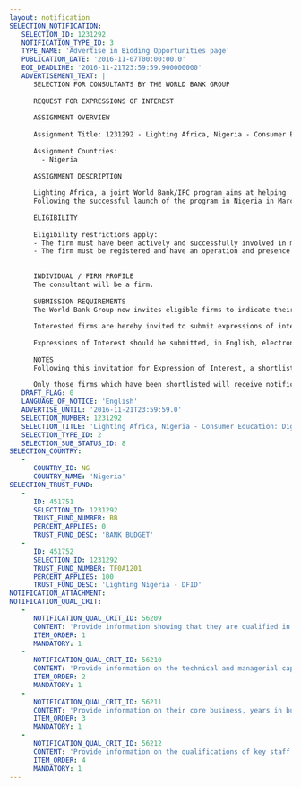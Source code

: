 ```yaml
---
layout: notification
SELECTION_NOTIFICATION: 
   SELECTION_ID: 1231292
   NOTIFICATION_TYPE_ID: 3
   TYPE_NAME: 'Advertise in Bidding Opportunities page'
   PUBLICATION_DATE: '2016-11-07T00:00:00.0'
   EOI_DEADLINE: '2016-11-21T23:59:59.900000000'
   ADVERTISEMENT_TEXT: |
      SELECTION FOR CONSULTANTS BY THE WORLD BANK GROUP
      
      REQUEST FOR EXPRESSIONS OF INTEREST
      
      ASSIGNMENT OVERVIEW
      
      Assignment Title: 1231292 - Lighting Africa, Nigeria - Consumer Education: Digital Marketing
      
      Assignment Countries:
        - Nigeria
      
      ASSIGNMENT DESCRIPTION
      
      Lighting Africa, a joint World Bank/IFC program aims at helping  address the lighting needs of consumers who rely on fuel-based kerosene lamps and candles by enabling them access to non-fossil fuel-based, low-cost, high-quality, safe, and reliable lighting products. 
      Following the successful launch of the program in Nigeria in March 2015, a pan-Nigeria consumer education campaign commenced with the objective of increasing awareness and adoption of solar lighting products in Nigeria. An assessment of the impact of the campaign revealed growing awareness of solar lighting products. The Lighting Africa, Nigeria Program has observed the increasing importance of digital marketing as a vital piece in the communication mix and is now seeking a marketing firm to deliver a high-impact consumer education campaign that builds on initial digital activities and amplifies the ATL and BTL efforts to achieve accelerated behavior change and drive rapid sales of quality verified solar lighting products.
      
      ELIGIBILITY
      
      Eligibility restrictions apply:
      - The firm must have been actively and successfully involved in marketing communications for at least 5 years in Nigeria.
      - The firm must be registered and have an operation and presence in Nigeria.
      
      
      INDIVIDUAL / FIRM PROFILE
      The consultant will be a firm. 
      
      SUBMISSION REQUIREMENTS
      The World Bank Group now invites eligible firms to indicate their interest in providing the services.  Interested firms must provide information indicating that they are qualified to perform the services (brochures, description of similar assignments, experience in similar conditions, availability of appropriate skills among staff, etc. for firms; CV and cover letter for individuals).  Please note that the total size of all attachments should be less than 5MB.  Consultants may associate to enhance their qualifications.
      
      Interested firms are hereby invited to submit expressions of interest.
      
      Expressions of Interest should be submitted, in English, electronically through World Bank Group eConsultant2 (https://wbgeconsult2.worldbank.org/wbgec/index.html)
      
      NOTES
      Following this invitation for Expression of Interest, a shortlist of qualified firms will be formally invited to submit proposals. Shortlisting and selection will be subject to the availability of funding.
      
      Only those firms which have been shortlisted will receive notification. No debrief will be provided to firms which have not been shortlisted.
   DRAFT_FLAG: 0
   LANGUAGE_OF_NOTICE: 'English'
   ADVERTISE_UNTIL: '2016-11-21T23:59:59.0'
   SELECTION_NUMBER: 1231292
   SELECTION_TITLE: 'Lighting Africa, Nigeria - Consumer Education: Digital Marketing'
   SELECTION_TYPE_ID: 2
   SELECTION_SUB_STATUS_ID: 8
SELECTION_COUNTRY: 
   - 
      COUNTRY_ID: NG
      COUNTRY_NAME: 'Nigeria'
SELECTION_TRUST_FUND: 
   - 
      ID: 451751
      SELECTION_ID: 1231292
      TRUST_FUND_NUMBER: BB
      PERCENT_APPLIES: 0
      TRUST_FUND_DESC: 'BANK BUDGET'
   - 
      ID: 451752
      SELECTION_ID: 1231292
      TRUST_FUND_NUMBER: TF0A1201
      PERCENT_APPLIES: 100
      TRUST_FUND_DESC: 'Lighting Nigeria - DFID'
NOTIFICATION_ATTACHMENT: 
NOTIFICATION_QUAL_CRIT: 
   - 
      NOTIFICATION_QUAL_CRIT_ID: 56209
      CONTENT: 'Provide information showing that they are qualified in the field of the assignment and demonstrate their expertise and experience in regards to proven and successful digital campaigns. Experience in delivering social marketing campaigns specifically targeting rural markets in Nigeria will be an advantage. .'
      ITEM_ORDER: 1
      MANDATORY: 1
   - 
      NOTIFICATION_QUAL_CRIT_ID: 56210
      CONTENT: 'Provide information on the technical and managerial capabilities of the firm with specific focus on the direct nature of operations in Nigeria and the profile of the organization.'
      ITEM_ORDER: 2
      MANDATORY: 1
   - 
      NOTIFICATION_QUAL_CRIT_ID: 56211
      CONTENT: 'Provide information on their core business, years in business and demonstrate knowledge of the Nigerian market.'
      ITEM_ORDER: 3
      MANDATORY: 1
   - 
      NOTIFICATION_QUAL_CRIT_ID: 56212
      CONTENT: 'Provide information on the qualifications of key staff who would be involved in this assignment.'
      ITEM_ORDER: 4
      MANDATORY: 1
---
```

